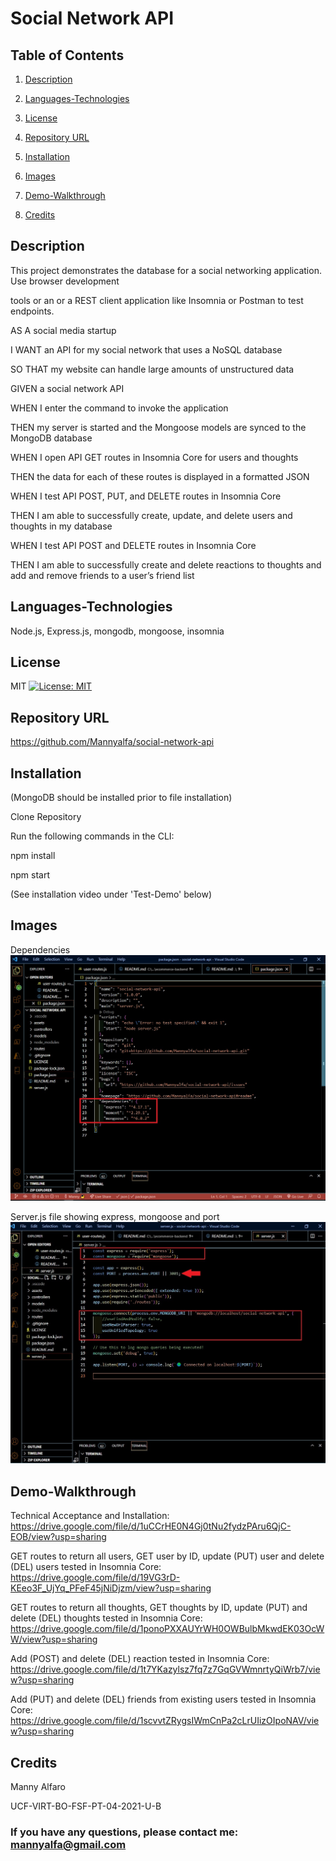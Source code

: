 # Social Network API

## Table of Contents
1. [Description](#description)

2. [Languages-Technologies](#languages-technologies)

3. [License](#license)

4. [Repository URL](#repository-url)

5. [Installation](#installation)

6. [Images](#Images)

7. [Demo-Walkthrough](#demo-walkthrough)

8. [Credits](#credits)

## Description

This project demonstrates the database for a social networking application. Use browser development

tools or an or a REST client application like Insomnia or Postman to test endpoints.

AS A social media startup

I WANT an API for my social network that uses a NoSQL database

SO THAT my website can handle large amounts of unstructured data

GIVEN a social network API

WHEN I enter the command to invoke the application

THEN my server is started and the Mongoose models are synced to the MongoDB database

WHEN I open API GET routes in Insomnia Core for users and thoughts

THEN the data for each of these routes is displayed in a formatted JSON

WHEN I test API POST, PUT, and DELETE routes in Insomnia Core

THEN I am able to successfully create, update, and delete users and thoughts in my database

WHEN I test API POST and DELETE routes in Insomnia Core

THEN I am able to successfully create and delete reactions to thoughts and add and remove friends to a user’s friend list

## Languages-Technologies

Node.js, Express.js, mongodb, mongoose, insomnia


## License
MIT [![License: MIT](https://img.shields.io/badge/License-MIT-yellow.svg)](https://opensource.org/licenses/MIT)

## Repository URL
https://github.com/Mannyalfa/social-network-api

## Installation

(MongoDB should be installed prior to file installation)

Clone Repository

Run the following commands in the CLI:

npm install

npm start

(See installation video under 'Test-Demo' below)


## Images
Dependencies
![screenshot](https://github.com/Mannyalfa/social-network-api/blob/main/assets/images/package-json-dep.jpg)

Server.js file showing express, mongoose and port
![screenshot](https://github.com/Mannyalfa/social-network-api/blob/main/assets/images/server-js-exp-mongo.jpg)

## Demo-Walkthrough
Technical Acceptance and Installation:
https://drive.google.com/file/d/1uCCrHE0N4Gj0tNu2fydzPAru6QjC-EOB/view?usp=sharing

GET routes to return all users, GET user by ID, update (PUT) user and delete (DEL) users tested in Insomnia Core:
https://drive.google.com/file/d/19VG3rD-KEeo3F_UjYq_PFeF45jNiDjzm/view?usp=sharing

GET routes to return all thoughts, GET thoughts by ID, update (PUT) and delete (DEL) thoughts tested in Insomnia Core:
https://drive.google.com/file/d/1ponoPXXAUYrWH0OWBulbMkwdEK03OcWW/view?usp=sharing

Add (POST) and delete (DEL) reaction tested in Insomnia Core:
https://drive.google.com/file/d/1t7YKazylsz7fq7z7GqGVWmnrtyQiWrb7/view?usp=sharing

Add (PUT) and delete (DEL) friends from existing users tested in Insomnia Core:
https://drive.google.com/file/d/1scvvtZRygsIWmCnPa2cLrUIizOIpoNAV/view?usp=sharing
    

## Credits
Manny Alfaro

UCF-VIRT-BO-FSF-PT-04-2021-U-B


### If you have any questions, please contact me: mannyalfa@gmail.com